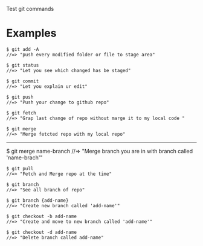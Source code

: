 Test git commands

# Examples

```
$ git add -A
//=> "push every modified folder or file to stage area"
```

``` 
$ git status
//=> "Let you see which changed has be staged"
```

```
$ git commit
//=> "Let you explain ur edit"
```

```
$ git push
//=> "Push your change to github repo"
```

```
$ git fetch 
//=> "Grap last change of repo without marge it to my local code "
```

```
$ git merge 
//=> "Merge fetcted repo with my local repo"
```
___
$ git merge name-branch
//=> "Merge branch you are in with branch called 'name-brach'"

```
$ git pull 
//=> "Fetch and Merge repo at the time"
```
```
$ git branch
//=> "See all branch of repo"
```

```
$ git branch {add-name}
//=> "Create new branch called 'add-name'"
```
```
$ git checkout -b add-name
//=> "Create and move to new branch called 'add-name'"
```

```
$ git checkout -d add-name
//=> "Delete branch called add-name"
```
